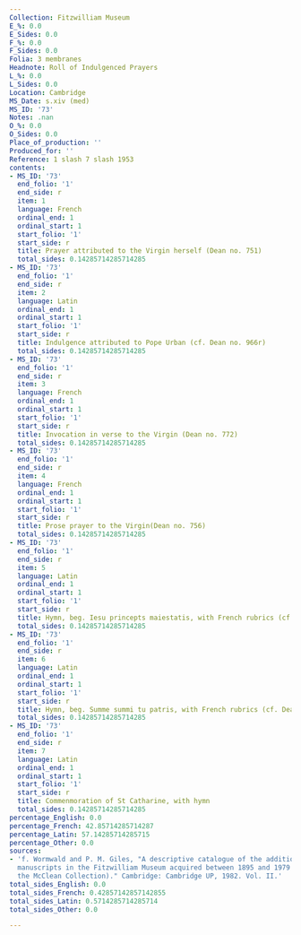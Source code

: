 ```yaml
---
Collection: Fitzwilliam Museum
E_%: 0.0
E_Sides: 0.0
F_%: 0.0
F_Sides: 0.0
Folia: 3 membranes
Headnote: Roll of Indulgenced Prayers
L_%: 0.0
L_Sides: 0.0
Location: Cambridge
MS_Date: s.xiv (med)
MS_ID: '73'
Notes: .nan
O_%: 0.0
O_Sides: 0.0
Place_of_production: ''
Produced_for: ''
Reference: 1 slash 7 slash 1953
contents:
- MS_ID: '73'
  end_folio: '1'
  end_side: r
  item: 1
  language: French
  ordinal_end: 1
  ordinal_start: 1
  start_folio: '1'
  start_side: r
  title: Prayer attributed to the Virgin herself (Dean no. 751)
  total_sides: 0.14285714285714285
- MS_ID: '73'
  end_folio: '1'
  end_side: r
  item: 2
  language: Latin
  ordinal_end: 1
  ordinal_start: 1
  start_folio: '1'
  start_side: r
  title: Indulgence attributed to Pope Urban (cf. Dean no. 966r)
  total_sides: 0.14285714285714285
- MS_ID: '73'
  end_folio: '1'
  end_side: r
  item: 3
  language: French
  ordinal_end: 1
  ordinal_start: 1
  start_folio: '1'
  start_side: r
  title: Invocation in verse to the Virgin (Dean no. 772)
  total_sides: 0.14285714285714285
- MS_ID: '73'
  end_folio: '1'
  end_side: r
  item: 4
  language: French
  ordinal_end: 1
  ordinal_start: 1
  start_folio: '1'
  start_side: r
  title: Prose prayer to the Virgin(Dean no. 756)
  total_sides: 0.14285714285714285
- MS_ID: '73'
  end_folio: '1'
  end_side: r
  item: 5
  language: Latin
  ordinal_end: 1
  ordinal_start: 1
  start_folio: '1'
  start_side: r
  title: Hymn, beg. Iesu princepts maiestatis, with French rubrics (cf. Dean no. 985)
  total_sides: 0.14285714285714285
- MS_ID: '73'
  end_folio: '1'
  end_side: r
  item: 6
  language: Latin
  ordinal_end: 1
  ordinal_start: 1
  start_folio: '1'
  start_side: r
  title: Hymn, beg. Summe summi tu patris, with French rubrics (cf. Dean no. 985)
  total_sides: 0.14285714285714285
- MS_ID: '73'
  end_folio: '1'
  end_side: r
  item: 7
  language: Latin
  ordinal_end: 1
  ordinal_start: 1
  start_folio: '1'
  start_side: r
  title: Commenmoration of St Catharine, with hymn
  total_sides: 0.14285714285714285
percentage_English: 0.0
percentage_French: 42.85714285714287
percentage_Latin: 57.14285714285715
percentage_Other: 0.0
sources:
- 'f. Wormwald and P. M. Giles, "A descriptive catalogue of the additional illuminated
  manuscripts in the Fitzwilliam Museum acquired between 1895 and 1979 (excluding
  the McClean Collection)." Cambridge: Cambridge UP, 1982. Vol. II.'
total_sides_English: 0.0
total_sides_French: 0.42857142857142855
total_sides_Latin: 0.5714285714285714
total_sides_Other: 0.0

---
```

